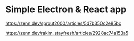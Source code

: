 # Simple Electron & React app

https://zenn.dev/sprout2000/articles/5d7b350c2e85bc

https://zenn.dev/rakim_stayfresh/articles/2928ac74a153a5
